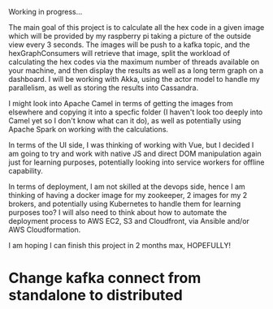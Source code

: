 Working in progress...

The main goal of this project is to calculate all the hex code in a given image which will be provided by my raspberry pi taking a picture of the outside view every 3 seconds. The images will be push to a kafka topic, and the hexGraphConsumers will retrieve that image, split the workload of calculating the hex codes via the maximum number of threads available on your machine, and then display the results as well as a long term graph on a dashboard.
I will be working with Akka, using the actor model to handle my parallelism, as well as storing the results into Cassandra.

I might look into Apache Camel in terms of getting the images from elsewhere and copying it into a specfic folder (I haven't look too deeply into Camel yet so I don't know what can it do), as well as potentially using Apache Spark on working with the calculations.

In terms of the UI side, I was thinking of working with Vue, but I decided I am going to try and work with native JS and direct DOM manipulation again just for learning purposes, potentially looking into service workers for offline capability.

In terms of deployment, I am not skilled at the devops side, hence I am thinking of having a docker image for my zookeeper, 2 images for my 2 brokers, and potentially using Kubernetes to handle them for learning purposes too? I will also need to think about how to automate the deployment process to AWS EC2, S3 and Cloudfront, via Ansible and/or AWS Cloudformation.

I am hoping I can finish this project in 2 months max, HOPEFULLY! 


# Change kafka connect from standalone to distributed